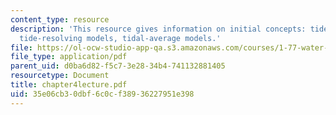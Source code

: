 ```yaml
---
content_type: resource
description: 'This resource gives information on initial concepts: tides and salinity,
  tide-resolving models, tidal-average models.'
file: https://ol-ocw-studio-app-qa.s3.amazonaws.com/courses/1-77-water-quality-control-spring-2006/35e06cb30dbf6c0cf38936227951e398_chapter4lecture.pdf
file_type: application/pdf
parent_uid: d0ba6d82-f5c7-3e28-34b4-741132881405
resourcetype: Document
title: chapter4lecture.pdf
uid: 35e06cb3-0dbf-6c0c-f389-36227951e398
---
```

